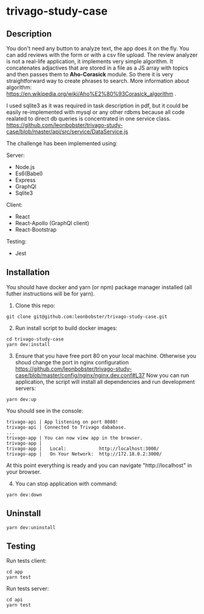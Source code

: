 # trivago-study-case

## Description

You don't need any button to analyze text, the app does it on the fly. You can add reviews with the form or with a csv file upload. The review analyzer is not a real-life application, it implements very simple algorithm. It concatenates adjactives that are stored in a file as a JS array with topics and then passes them to **Aho-Corasick** module. So there it is very straightforward way to create phrases to search. More information about algorithm: https://en.wikipedia.org/wiki/Aho%E2%80%93Corasick_algorithm .

I used sqlite3 as it was required in task description in pdf, but it could be easily re-implemented with mysql or any other rdbms because all code realated to direct db queries is concentrated in one service class.
https://github.com/leonbobster/trivago-study-case/blob/master/api/src/service/DataService.js


The challenge has been implemented using:

Server:
- Node.js
- Es6(Babel)
- Express
- GraphQl
- Sqlite3
  
Client:
- React
- React-Apollo (GraphQl client)
- React-Bootstrap
  
Testing:  
- Jest

## Installation

You should have docker and yarn (or npm) package manager installed (all futher instructions will be for yarn).

1. Clone this repo:
```
git clone git@github.com:leonbobster/trivago-study-case.git
```

2. Run install script to build docker images:
```
cd trivago-study-case
yarn dev:install
```

3. Ensure that you have free port 80 on your local machine. 
Otherwise you shoud change the port in nginx configuration 
https://github.com/leonbobster/trivago-study-case/blob/master/config/nginx/nginx.dev.conf#L37
Now you can run application, the script will install all dependencies and run development servers:
```
yarn dev:up
```

You should see in the console:

```
trivago-api | App listening on port 8080!
trivago-api | Connected to Trivago dababase.
...
trivago-app | You can now view app in the browser.
trivago-app | 
trivago-app |   Local:            http://localhost:3000/
trivago-app |   On Your Network:  http://172.18.0.2:3000/
```

At this point everything is ready and you can navigate "http://localhost" in your browser.

4. You can stop application with command:

```
yarn dev:down
```

## Uninstall

```
yarn dev:uninstall
```

## Testing

Run tests client:
```
cd app
yarn test
```
Run tests server:
```
cd api
yarn test
```

